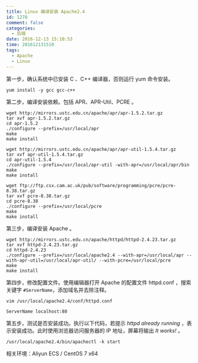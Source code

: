 ```yaml
---
title: Linux 编译安装 Apache2.4
id: 1278
comment: false
categories:
  - 后端
date: 2016-12-13 15:10:53
time: 201612131510
tags:
  - Apache
  - Linux
---
```


第一步，确认系统中已安装 C 、C++ 编译器，否则运行 yum 命令安装。

```
yum install -y gcc gcc-c++
```
<!--more-->

第二步，编译安装依赖。包括 APR、APR-Util、PCRE 。

```
wget http://mirrors.ustc.edu.cn/apache/apr/apr-1.5.2.tar.gz
tar xvf apr-1.5.2.tar.gz
cd apr-1.5.2
./configure --prefix=/usr/local/apr
make
make install
```

```
wget http://mirrors.ustc.edu.cn/apache/apr/apr-util-1.5.4.tar.gz
tar xvf apr-util-1.5.4.tar.gz
cd apr-util-1.5.4
./configure --prefix=/usr/local/apr-util -with-apr=/usr/local/apr/bin
make
make install
```

```
wget ftp://ftp.csx.cam.ac.uk/pub/software/programming/pcre/pcre-8.38.tar.gz
tar xvf pcre-8.38.tar.gz
cd pcre-8.38
./configure --prefix=/usr/local/pcre
make 
make install
```
第三步，编译安装 Apache 。

```
wget http://mirrors.ustc.edu.cn/apache/httpd/httpd-2.4.23.tar.gz
tar xvf httpd-2.4.23.tar.gz
cd httpd-2.4.23
./configure --prefix=/usr/local/apache2.4 --with-apr=/usr/local/apr --with-apr-util=/usr/local/apr-util/ --with-pcre=/usr/local/pcre
make
make install
```

第四步，修改配置文件。使用编辑器打开 Apache 的配置文件 httpd.conf ，搜索关键字 `#ServerName`，添加域名并去除注释。

```
vim /usr/local/apache2.4/conf/httpd.conf
```

```
ServerName localhost:80
```

第五步，测试是否安装成功。执行以下代码，若提示 _httpd already running_ ，表示安装成功。此时使用浏览器访问服务器的 IP 地址，屏幕将输出 _It works!_ 。

```
/usr/local/apache2.4/bin/apachectl -k start
```

相关环境：Aliyun ECS / CentOS 7 x64
